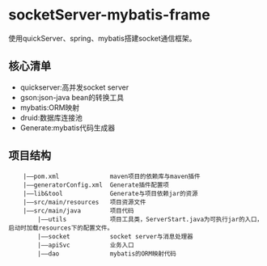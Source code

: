 # socketServer-mybatis-frame
使用quickServer、spring、mybatis搭建socket通信框架。

## 核心清单
* quickserver:高并发socket server
* gson:json-java bean的转换工具
* mybatis:ORM映射
* druid:数据库连接池
* Generate:mybatis代码生成器

## 项目结构
```——ROOT
	|——pom.xml 				maven项目的依赖库与maven插件
	|——generatorConfig.xml 	Generate插件配置项
	|——lib&tool				Generate与项目依赖jar的资源
	|——src/main/resources	项目资源文件
	|——src/main/java		项目代码
		|——utils			项目工具类，ServerStart.java为可执行jar的入口，启动时加载resources下的配置文件。
		|——socket			socket server与消息处理器
		|——apiSvc			业务入口
		|——dao				mybatis的ORM映射代码
```
